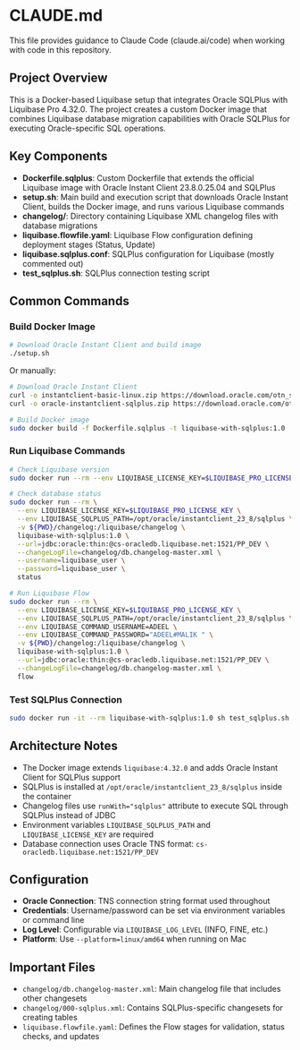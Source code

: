 # CLAUDE.md

This file provides guidance to Claude Code (claude.ai/code) when working with code in this repository.

## Project Overview

This is a Docker-based Liquibase setup that integrates Oracle SQLPlus with Liquibase Pro 4.32.0. The project creates a custom Docker image that combines Liquibase database migration capabilities with Oracle SQLPlus for executing Oracle-specific SQL operations.

## Key Components

- **Dockerfile.sqlplus**: Custom Dockerfile that extends the official Liquibase image with Oracle Instant Client 23.8.0.25.04 and SQLPlus
- **setup.sh**: Main build and execution script that downloads Oracle Instant Client, builds the Docker image, and runs various Liquibase commands
- **changelog/**: Directory containing Liquibase XML changelog files with database migrations
- **liquibase.flowfile.yaml**: Liquibase Flow configuration defining deployment stages (Status, Update)
- **liquibase.sqlplus.conf**: SQLPlus configuration for Liquibase (mostly commented out)
- **test_sqlplus.sh**: SQLPlus connection testing script

## Common Commands

### Build Docker Image
```bash
# Download Oracle Instant Client and build image
./setup.sh
```

Or manually:
```bash
# Download Oracle Instant Client
curl -o instantclient-basic-linux.zip https://download.oracle.com/otn_software/linux/instantclient/2380000/instantclient-basic-linux.x64-23.8.0.25.04.zip -SL
curl -o oracle-instantclient-sqlplus.zip https://download.oracle.com/otn_software/linux/instantclient/2380000/instantclient-sqlplus-linux.x64-23.8.0.25.04.zip -SL

# Build Docker image
sudo docker build -f Dockerfile.sqlplus -t liquibase-with-sqlplus:1.0 .
```

### Run Liquibase Commands
```bash
# Check Liquibase version
sudo docker run --rm --env LIQUIBASE_LICENSE_KEY=$LIQUIBASE_PRO_LICENSE_KEY liquibase-with-sqlplus:1.0 --version

# Check database status
sudo docker run --rm \
  --env LIQUIBASE_LICENSE_KEY=$LIQUIBASE_PRO_LICENSE_KEY \
  --env LIQUIBASE_SQLPLUS_PATH=/opt/oracle/instantclient_23_8/sqlplus \
  -v ${PWD}/changelog:/liquibase/changelog \
  liquibase-with-sqlplus:1.0 \
  --url=jdbc:oracle:thin:@cs-oracledb.liquibase.net:1521/PP_DEV \
  --changeLogFile=changelog/db.changelog-master.xml \
  --username=liquibase_user \
  --password=liquibase_user \
  status

# Run Liquibase Flow
sudo docker run --rm \
  --env LIQUIBASE_LICENSE_KEY=$LIQUIBASE_PRO_LICENSE_KEY \
  --env LIQUIBASE_SQLPLUS_PATH=/opt/oracle/instantclient_23_8/sqlplus \
  --env LIQUIBASE_COMMAND_USERNAME=ADEEL \
  --env LIQUIBASE_COMMAND_PASSWORD="ADEEL#MALIK " \
  -v ${PWD}/changelog:/liquibase/changelog \
  liquibase-with-sqlplus:1.0 \
  --url=jdbc:oracle:thin:@cs-oracledb.liquibase.net:1521/PP_DEV \
  --changeLogFile=changelog/db.changelog-master.xml \
  flow
```

### Test SQLPlus Connection
```bash
sudo docker run -it --rm liquibase-with-sqlplus:1.0 sh test_sqlplus.sh
```

## Architecture Notes

- The Docker image extends `liquibase:4.32.0` and adds Oracle Instant Client for SQLPlus support
- SQLPlus is installed at `/opt/oracle/instantclient_23_8/sqlplus` inside the container
- Changelog files use `runWith="sqlplus"` attribute to execute SQL through SQLPlus instead of JDBC
- Environment variables `LIQUIBASE_SQLPLUS_PATH` and `LIQUIBASE_LICENSE_KEY` are required
- Database connection uses Oracle TNS format: `cs-oracledb.liquibase.net:1521/PP_DEV`

## Configuration

- **Oracle Connection**: TNS connection string format used throughout
- **Credentials**: Username/password can be set via environment variables or command line
- **Log Level**: Configurable via `LIQUIBASE_LOG_LEVEL` (INFO, FINE, etc.)
- **Platform**: Use `--platform=linux/amd64` when running on Mac

## Important Files

- `changelog/db.changelog-master.xml`: Main changelog file that includes other changesets
- `changelog/000-sqlplus.xml`: Contains SQLPlus-specific changesets for creating tables
- `liquibase.flowfile.yaml`: Defines the Flow stages for validation, status checks, and updates
